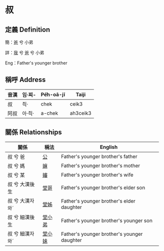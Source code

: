 # 叔
## 定義 Definition
簡：[爸](member2.md) 兮 小弟

詳：[我](member1.md) 兮 [爸](member2.md) 兮 小弟

Eng：Father's younger brother

## 稱呼 Address

音漢 | 임·찌- | Pe̍͘h-oā-jī | Taiji
--- | --- | --- | --- 
叔 | 즥· | chek | ceik3 
阿叔 | 아·즥· | a-chek | ah3ceik3 


## 關係 Relationships

關係 | 稱法 | English
--- | --- | --- 
叔 兮 爸 | [公](member8.md) | Father's younger brother's father
叔 兮 媽 | [嫲](member9.md) | Father's younger brother's mother
叔 兮 某 | [嬸](member34.md) | Father's younger brother's wife
叔 兮 大漢後生 | [堂哥](member73.md) | Father's younger brother's elder son
叔 兮 大漢자와ˊ | [堂姊](member74.md) | Father's younger brother's elder daughter
叔 兮 細漢後生 | [堂小弟](member75.md) | Father's younger brother's younger son
叔 兮 細漢자와ˊ | [堂小妹](member76.md) | Father's younger brother's younger daughter
